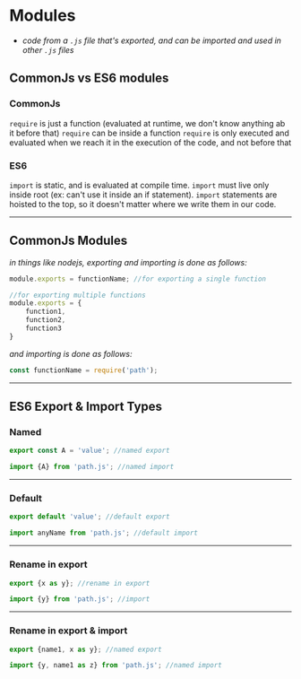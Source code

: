 # Modules
- *code from a `.js` file that's exported, and can be imported and used in other `.js` files*


## CommonJs vs ES6 modules
### CommonJs 
`require` is just a function (evaluated at runtime, we don't know anything ab it before that)
`require` can be inside a function
`require` is only executed and evaluated when we reach it in the execution of the code, and not before that

### ES6
`import` is static, and is evaluated at compile time.
`import` must live only inside root (ex: can't use it inside an if statement).
`import` statements are hoisted to the top, so it doesn't matter where we write them in our code.

---

## CommonJs Modules
*in things like nodejs, exporting and importing is done as follows:*
```js
module.exports = functionName; //for exporting a single function
```

```js
//for exporting multiple functions
module.exports = {
	function1,
	function2,
	function3
}
```

*and importing is done as follows:*
```js
const functionName = require('path');
```

---

## ES6 Export & Import Types

### Named
```js
export const A = 'value'; //named export
```

```js
import {A} from 'path.js'; //named import
```
---

### Default
```js
export default 'value'; //default export
```

```js
import anyName from 'path.js'; //default import
```
---

### Rename in export
```js
export {x as y}; //rename in export
```

```js
import {y} from 'path.js'; //import
```

---

### Rename in export & import
```js
export {name1, x as y}; //named export
```

```js
import {y, name1 as z} from 'path.js'; //named import
```
